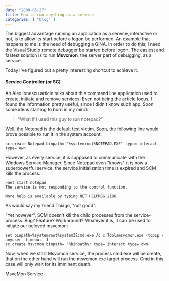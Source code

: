 ```yaml
---
date: "2008-05-27"
title: How to run anything as a service
categories: [ "blog" ]
---
```

The biggest advantage running an application as a service, interactive or not, is to allow its start before a logon be performed. An example that happens to me is the need of debugging a GINA. In order to do this, I need the Visual Studio remote debugger be started before logon. The easiest and fastest solution is to run **Msvcmon**, the server part of debugging, as a service.

Today I've figured out a pretty interesting shortcut to achieve it.

#### Service Controller (or SC)

An Alex Ionescu article talks about this command line application used to create, initiate and remove services. Even not being the article focus, I found the information pretty useful, since I didn't know such app. Soon some ideas starting to born in my mind:

<blockquote>"What if I used this guy to run notepad?"</blockquote>

Well, the Notepad is the default test victim. Soon, the following line would prove possible to run it in the system account:

    
    sc create Notepad binpath= "%systemroot%NOTEPAD.EXE" type= interact type= own

However, as every service, it is supposed to communicate with the Windows Service Manager. Since Notepad even "knows" it is now a superpowerful service, the service initialization time is expired and SCM kills the process.

    
    >net start notepad
    The service is not responding to the control function.
    
    More help is available by typing NET HELPMSG 2186.

As would say my friend Thiago, "not good".

"Yet however", SCM doesn't kill the child processes from the service-process. Bug? Feature? Workaround? Whatever it is, it can be used to initiate our beloved msvcmon:

    
    set binpath=%systemroot%system32cmd.exe /c c:Toolsmsvcmon.exe -tcpip -anyuser -timeout -1
    sc create Msvcmon binpath= "%binpath%" type= interact type= own

Now, when we start Msvcmon service, the process cmd.exe will be create, that on the other hand will run the msvcmon.exe target process. Cmd in this case will only wait for its imminent death.

MsvcMon Service
